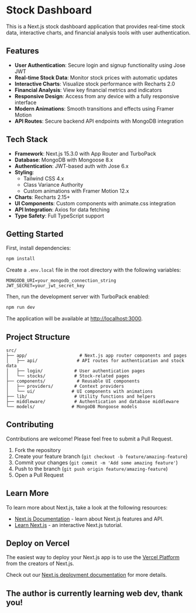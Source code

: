 # Stock Dashboard

This is a Next.js stock dashboard application that provides real-time stock data, interactive charts, and financial analysis tools with user authentication.

## Features

- **User Authentication**: Secure login and signup functionality using Jose JWT
- **Real-time Stock Data**: Monitor stock prices with automatic updates
- **Interactive Charts**: Visualize stock performance with Recharts 2.0
- **Financial Analysis**: View key financial metrics and indicators
- **Responsive Design**: Access from any device with a fully responsive interface
- **Modern Animations**: Smooth transitions and effects using Framer Motion
- **API Routes**: Secure backend API endpoints with MongoDB integration

## Tech Stack

- **Framework**: Next.js 15.3.0 with App Router and TurboPack
- **Database**: MongoDB with Mongoose 8.x
- **Authentication**: JWT-based auth with Jose 6.x
- **Styling**: 
  - Tailwind CSS 4.x
  - Class Variance Authority
  - Custom animations with Framer Motion 12.x
- **Charts**: Recharts 2.15+
- **UI Components**: Custom components with animate.css integration
- **API Integration**: Axios for data fetching
- **Type Safety**: Full TypeScript support

## Getting Started

First, install dependencies:

```bash
npm install
```

Create a `.env.local` file in the root directory with the following variables:

```
MONGODB_URI=your_mongodb_connection_string
JWT_SECRET=your_jwt_secret_key
```

Then, run the development server with TurboPack enabled:

```bash
npm run dev
```

The application will be available at [http://localhost:3000](http://localhost:3000).

## Project Structure

```
src/
├── app/                    # Next.js app router components and pages
│   ├── api/               # API routes for authentication and stock data
│   ├── login/            # User authentication pages
│   └── stocks/           # Stock-related pages
├── components/            # Reusable UI components
│   ├── providers/        # Context providers
│   └── ui/              # UI components with animations
├── lib/                  # Utility functions and helpers
├── middleware/           # Authentication and database middleware
└── models/              # MongoDB Mongoose models
```

## Contributing

Contributions are welcome! Please feel free to submit a Pull Request.

1. Fork the repository
2. Create your feature branch (`git checkout -b feature/amazing-feature`)
3. Commit your changes (`git commit -m 'Add some amazing feature'`)
4. Push to the branch (`git push origin feature/amazing-feature`)
5. Open a Pull Request

## Learn More

To learn more about Next.js, take a look at the following resources:

- [Next.js Documentation](https://nextjs.org/docs) - learn about Next.js features and API.
- [Learn Next.js](https://nextjs.org/learn) - an interactive Next.js tutorial.

## Deploy on Vercel

The easiest way to deploy your Next.js app is to use the [Vercel Platform](https://vercel.com/new?utm_medium=default-template&filter=next.js&utm_source=create-next-app&utm_campaign=create-next-app-readme) from the creators of Next.js.

Check out our [Next.js deployment documentation](https://nextjs.org/docs/app/building-your-application/deploying) for more details.

## The author is currently learning web dev, thank you!
